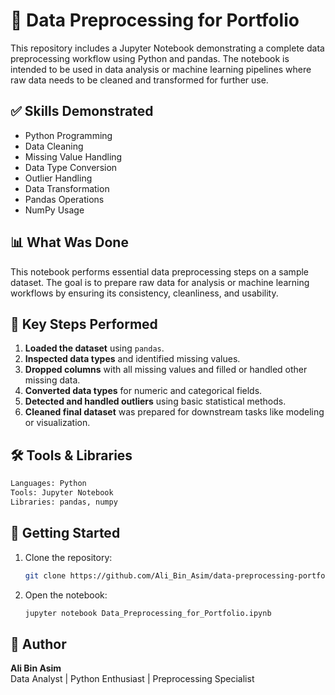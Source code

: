 
# 🧼 Data Preprocessing for Portfolio

This repository includes a Jupyter Notebook demonstrating a complete data preprocessing workflow using Python and pandas. The notebook is intended to be used in data analysis or machine learning pipelines where raw data needs to be cleaned and transformed for further use.

## ✅ Skills Demonstrated

- Python Programming
- Data Cleaning
- Missing Value Handling
- Data Type Conversion
- Outlier Handling
- Data Transformation
- Pandas Operations
- NumPy Usage

## 📊 What Was Done


This notebook performs essential data preprocessing steps on a sample dataset. The goal is to prepare raw data for analysis or machine learning workflows by ensuring its consistency, cleanliness, and usability.

## 📝 Key Steps Performed

1. **Loaded the dataset** using `pandas`.
2. **Inspected data types** and identified missing values.
3. **Dropped columns** with all missing values and filled or handled other missing data.
4. **Converted data types** for numeric and categorical fields.
5. **Detected and handled outliers** using basic statistical methods.
6. **Cleaned final dataset** was prepared for downstream tasks like modeling or visualization.


## 🛠️ Tools & Libraries

```python
Languages: Python  
Tools: Jupyter Notebook  
Libraries: pandas, numpy
```



## 🚀 Getting Started

1. Clone the repository:
   ```bash
   git clone https://github.com/Ali_Bin_Asim/data-preprocessing-portfolio.git
   ```
2. Open the notebook:
   ```bash
   jupyter notebook Data_Preprocessing_for_Portfolio.ipynb
   ```

## 👤 Author

**Ali Bin Asim**  
Data Analyst | Python Enthusiast | Preprocessing Specialist
